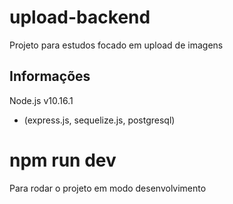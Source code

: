 # upload-backend
Projeto para estudos focado em upload de imagens
## Informações
Node.js v10.16.1 
  * (express.js, sequelize.js, postgresql)
# npm run dev
Para rodar o projeto em modo desenvolvimento

